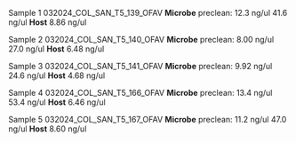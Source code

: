Sample 1
	032024_COL_SAN_T5_139_OFAV
	 **Microbe**
	 preclean:  12.3 ng/ul
	 41.6 ng/ul
	  **Host**
	  8.86 ng/ul
	  
Sample 2
	032024_COL_SAN_T5_140_OFAV
	 **Microbe**
	 preclean: 8.00 ng/ul
	 27.0 ng/ul
	  **Host**
	  6.48 ng/ul
	
	  
Sample 3
	032024_COL_SAN_T5_141_OFAV
	 **Microbe**
	 preclean: 9.92 ng/ul
	 24.6 ng/ul
	  **Host**
	  4.68 ng/ul
	  
Sample 4
	032024_COL_SAN_T5_166_OFAV
	 **Microbe**
	 preclean: 13.4 ng/ul
	 53.4 ng/ul
	  **Host**
	  6.46 ng/ul
	  
Sample 5
	032024_COL_SAN_T5_167_OFAV
	 **Microbe**
	 preclean: 11.2 ng/ul
	 47.0 ng/ul
	  **Host**
	  8.60 ng/ul
	  
